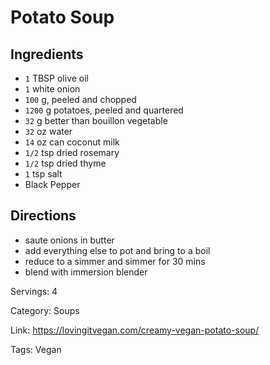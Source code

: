 # Potato Soup

## Ingredients

- `1` TBSP olive oil
- `1` white onion
- `100` g, peeled and chopped
- `1200` g potatoes, peeled and quartered
- `32` g better than bouillon vegetable
- `32` oz water
- `14` oz can coconut milk
- `1/2` tsp dried rosemary
- `1/2` tsp dried thyme
- `1` tsp salt
- Black Pepper

## Directions

- saute onions in butter
- add everything else to pot and bring to a boil
- reduce to a simmer and simmer for 30 mins
- blend with immersion blender

Servings: 4

Category: Soups

Link: https://lovingitvegan.com/creamy-vegan-potato-soup/

Tags: Vegan

